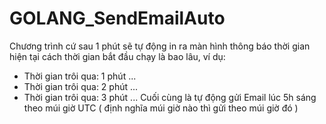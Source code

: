 # GOLANG_SendEmailAuto
Chương trình cứ sau 1 phút sẽ tự động in ra màn hình thông báo thời gian hiện tại cách thời gian bắt đầu chạy là bao lâu, ví dụ:
- Thời gian trôi qua: 1 phút ...
- Thời gian trôi qua: 2 phút ...
- Thời gian trôi qua: 3 phút ...
Cuối cùng là tự động gửi Email lúc 5h sáng theo múi giờ UTC ( định nghĩa múi giờ nào thì gửi theo múi giờ đó )
